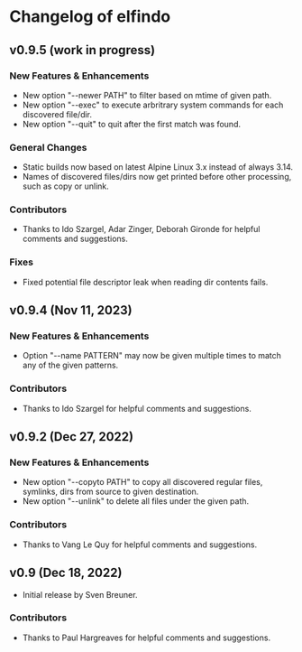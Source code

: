 # Changelog of elfindo

## v0.9.5 (work in progress)

### New Features & Enhancements
* New option "--newer PATH" to filter based on mtime of given path.
* New option "--exec" to execute arbritrary system commands for each discovered file/dir.
* New option "--quit" to quit after the first match was found.

### General Changes
* Static builds now based on latest Alpine Linux 3.x instead of always 3.14.
* Names of discovered files/dirs now get printed before other processing, such as copy or unlink.

### Contributors
* Thanks to Ido Szargel, Adar Zinger, Deborah Gironde for helpful comments and suggestions.

### Fixes
* Fixed potential file descriptor leak when reading dir contents fails.

## v0.9.4 (Nov 11, 2023)

### New Features & Enhancements
* Option "--name PATTERN" may now be given multiple times to match any of the given patterns.

### Contributors
* Thanks to Ido Szargel for helpful comments and suggestions.

## v0.9.2 (Dec 27, 2022)

### New Features & Enhancements
* New option "--copyto PATH" to copy all discovered regular files, symlinks, dirs from source to given destination.
* New option "--unlink" to delete all files under the given path.

### Contributors
* Thanks to Vang Le Quy for helpful comments and suggestions.

## v0.9 (Dec 18, 2022)
* Initial release by Sven Breuner.

### Contributors
* Thanks to Paul Hargreaves for helpful comments and suggestions.
